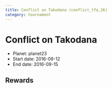```yaml
---
title: Conflict on Takodana (conflict_tfa_26)
category: tournament
---
```

# Conflict on Takodana

  * Planet: planet23
  * Start date: 2016-09-12
  * End date: 2016-09-15

## Rewards

